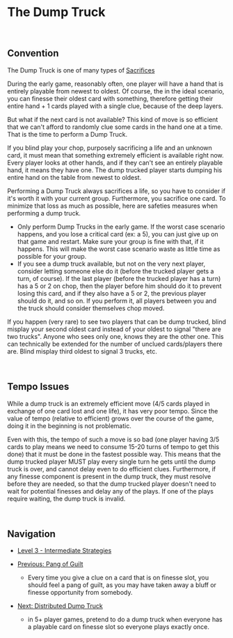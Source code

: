 # The Dump Truck

<br />

## Convention
	
The Dump Truck is one of many types of [Sacrifices](https://github.com/agilbert1412/HanabiStrategy/blob/master/Categories/Sacrifices.md)

During the early game, reasonably often, one player will have a hand that is entirely playable from newest to oldest. Of course, the in the ideal scenario, you can finesse their oldest card with something, therefore getting their entire hand + 1 cards played with a single clue, because of the deep layers.

But what if the next card is not available? This kind of move is so efficient that we can't afford to randomly clue some cards in the hand one at a time. That is the time to perform a Dump Truck.

If you blind play your chop, purposely sacrificing a life and an unknown card, it must mean that something extremely efficient is available right now. Every player looks at other hands, and if they can't see an entirely playable hand, it means they have one. The dump trucked player starts dumping his entire hand on the table from newest to oldest.

Performing a Dump Truck always sacrifices a life, so you have to consider if it's worth it with your current group. Furthermore, you sacrifice one card. To minimize that loss as much as possible, here are safeties measures when performing a dump truck.

* Only perform Dump Trucks in the early game. If the worst case scenario happens, and you lose a critical card (ex: a 5), you can just give up on that game and restart. Make sure your group is fine with that, if it happens. This will make the worst case scenario waste as little time as possible for your group.
* If you see a dump truck available, but not on the very next player, consider letting someone else do it (before the trucked player gets a turn, of course). If the last player (before the trucked player has a turn) has a 5 or 2 on chop, then the player before him should do it to prevent losing this card, and if they also have a 5 or 2, the previous player should do it, and so on. If you perform it, all players between you and the truck should consider themselves chop moved.

If you happen (very rare) to see two players that can be dump trucked, blind misplay your second oldest card instead of your oldest to signal "there are two trucks". Anyone who sees only one, knows they are the other one. This can technically be extended for the number of unclued cards/players there are. Blind misplay third oldest to signal 3 trucks, etc.

<br />

## Tempo Issues

While a dump truck is an extremely efficient move (4/5 cards played in exchange of one card lost and one life), it has very poor tempo. Since the value of tempo (relative to efficient) grows over the course of the game, doing it in the beginning is not problematic.

Even with this, the tempo of such a move is so bad (one player having 3/5 cards to play means we need to consume 15-20 turns of tempo to get this done) that it must be done in the fastest possible way. This means that the dump trucked player MUST play every single turn he gets until the dump truck is over, and cannot delay even to do efficient clues. Furthermore, if any finesse component is present in the dump truck, they must resolve before they are needed, so that the dump trucked player doesn't need to wait for potential finesses and delay any of the plays. If one of the plays require waiting, the dump truck is invalid.

<br />

## Navigation

* [Level 3 - Intermediate Strategies](https://github.com/agilbert1412/HanabiStrategy/blob/master/Strategy/Level%203%20-%20Intermediate/Level%203%20-%20Intermediate.md)

* [Previous: Pang of Guilt](https://github.com/agilbert1412/HanabiStrategy/blob/master/Strategy/Level%203%20-%20Intermediate/49%20-%20Pang%20of%20Guilt.md)
	* Every time you give a clue on a card that is on finesse slot, you should feel a pang of guilt, as you may have taken away a bluff or finesse opportunity from somebody.

* [Next: Distributed Dump Truck](https://github.com/agilbert1412/HanabiStrategy/blob/master/Strategy/Level%203%20-%20Intermediate/51%20-%20Distributed%20Dump%20Truck.md)
	* in 5+ player games, pretend to do a dump truck when everyone has a playable card on finesse slot so everyone plays exactly once.